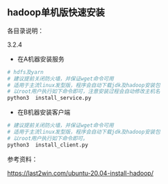 ## hadoop单机版快速安装


各目录说明：

3.2.4    
- 在A机器安装服务
```bash
# hdfs及yarn
# 建议提前关闭防火墙，并保证wget命令可用
# 适用于主流linux发型版，程序会自动下载jdk及hadoop安装包
# 以root用户执行如下命令即可，注意安装过程会自动修改主机名
python3  install_service.py
```
- 在B机器安装客户端
```bash
# 建议提前关闭防火墙，并保证wget命令可用
# 适用于主流linux发型版，程序会自动下载jdk及hadoop安装包
# 以root用户执行如下命令即可。
python3  install_client.py
```


参考资料：

https://last2win.com/ubuntu-20.04-install-hadoop/